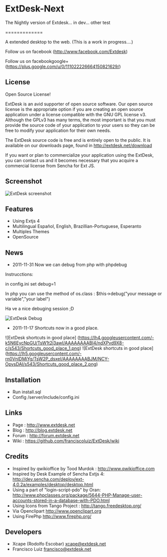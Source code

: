 ExtDesk-Next
=============

The Nightly version of Extdesk... in dev... other test

=============

A extended desktop to the web. (This is a work in progress....)

Follow us on facebook (http://www.facebook.com/Extdesk)

Follow us on facebookgoogle+ (https://plus.google.com/u/0/111022226664150821629/)


License
------------
Open Source License!

ExtDesk is an avid supporter of open source software. Our open source license is the appropriate option if you are creating an open source application under a license compatible with the GNU GPL license v3. Although the GPLv3 has many terms, the most important is that you must provide the source code of your application to your users so they can be free to modify your application for their own needs.

The ExtDesk source code is free and is entirely open to the public. It is available on our downloads page, found in http://extdesk.net/download

If you want or plan to commercialize your application using the ExtDesk, you can contact us and it becomes necessary that you acquire a commercial license from Sencha for Ext JS.

Screenshot
------------

![ExtDesk screenshot](https://lh3.googleusercontent.com/-zprst-KhHHk/Tnl5IB499qI/AAAAAAAABGM/pS9KeLe79sg/screenshot.png)

Features
------------
* Using Extjs 4
* Multilingual Español, English, Brazillian-Portuguese, Esperanto
* Multiples Themes
* OpenSource

News
------------
* 2011-11-31 Now we can debug from php with phpdebug

Instrucctions:

in config.ini set debug=1

In php you can use the method of os.class : $this->debug("your message or variable","your label")

Ha ve a nice debuging session ;D

![ExtDesk Debug ](https://lh6.googleusercontent.com/-2j4JQRqmr_I/TtagAjGh3xI/AAAAAAAABJc/2pbMHhebE9E/s618/debug.png)

* 2011-11-17 Shortcuts now in a good place.

![ExtDesk shortcuts in good place] (https://lh4.googleusercontent.com/-k5N6EycNpGU/TsW1t2j3awI/AAAAAAAABI4/ndXPvd9X8-c/s543/Shortcuts_good_place_1.png)
![ExtDesk shortcuts in good place] (https://lh5.googleusercontent.com/-rn0VnlDMiYg/TsW2P_dsxeI/AAAAAAAABJM/NCY-OpvsDAI/s543/Shortcuts_good_place_2.png)

Installation
-------------
* Run install.sql
* Config /server/include/config.ini

Links
-------------
* Page  : <http://www.extdesk.net>
* Blog  : <http://blog.extdesk.net>
* Forum : <http://forum.extdesk.net>
* Wiki  : <https://github.com/franciscoluiz/ExtDesk/wiki>


Credits
-------------
* Inspired by qwikioffice by Tood Murdok : <http://www.qwikioffice.com>
* Inspired by Desk Example of Sencha Extjs 4: <http://dev.sencha.com/deploy/ext-4.0.2a/examples/desktop/desktop.html>
* Using a part of "login-script-pdo" by Oran: <http://www.phpclasses.org/package/5644-PHP-Manage-user-accounts-stored-in-a-database-with-PDO.html>
* Using Icons from Tango Project : <http://tango.freedesktop.org/> 
* Via Openclipart <http://www.openclipart.org>
* Using FirePhp <http://www.firephp.org/>

Developers
-------------
* Xcape (Rodolfo Escobar) xcape@extdesk.net
* Francisco Luiz francisco@extdesk.net

